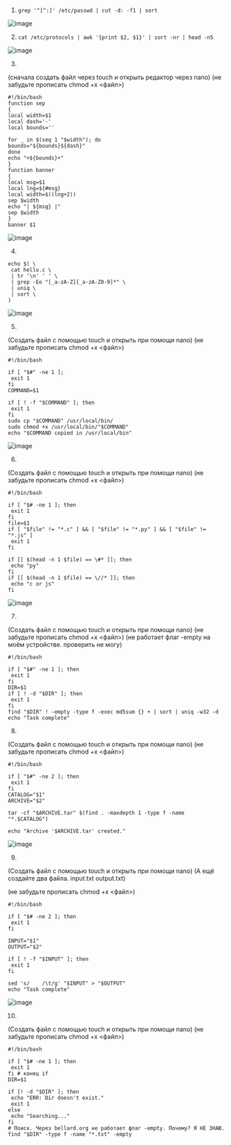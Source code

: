 1. ``` grep '^[^:]' /etc/passwd | cut -d: -f1 | sort ```
   
![image](https://github.com/user-attachments/assets/d85786b0-12de-470d-bd88-10469fe87d67)

2. ``` cat /etc/protocols | awk '{print $2, $1}' | sort -nr | head -n5 ```
   
![image](https://github.com/user-attachments/assets/3428f589-b118-4d64-a213-9bd08eb0c79c)

3.
(сначала создать  файл через touch и открыть редактор через nano)
(не забудьте прописать chmod +x <файл>)
```
#!/bin/bash
function sep
{
local width=$1
local dash='-'
local bounds=''

for _ in $(seq 1 "$width"); do
bounds="${bounds}${dash}"
done
echo "+${bounds}+"
}
function banner
{
local msg=$1
local lng=${#msg}
local width=$((lng+2))
sep $width
echo "| ${msg} |"
sep $width
}
banner $1
```
![image](https://github.com/user-attachments/assets/58948661-651b-4003-b709-906d27d1a45c)

4.
```
echo $( \
 cat hello.c \
 | tr '\n' ' ' \
 | grep -Eo "[_a-zA-Z][_a-zA-Z0-9]*" \
 | uniq \
 | sort \
)
```
![image](https://github.com/user-attachments/assets/46c66b9f-74c1-4469-aaf9-ab1c77ef09a4)

5.
(Создать файл с помощью touch и открыть при помощи nano)
(не забудьте прописать chmod +x <файл>)

```
#!/bin/bash

if [ "$#" -ne 1 ];
 exit 1
fi
COMMAND=$1

if [ ! -f "$COMMAND" ]; then
 exit 1
fi
sudo cp "$COMMAND" /usr/local/bin/
sudo chmod +x /usr/local/bin/"$COMMAND"
echo "$COMMAND copied in /usr/local/bin"
```
![image](https://github.com/user-attachments/assets/ae6cd315-13fc-41ca-875d-995253ceb863)

6.
(Создать файл с помощью touch и открыть при помощи nano)
(не забудьте прописать chmod +x <файл>)

```
#!/bin/bash

if [ "$# -ne 1 ]; then
 exit 1
fi
file=$1
if [ "$file" != "*.c" ] && [ "$file" != "*.py" ] && [ "$file" != "*.js" ]
 exit 1
fi
 
if [[ $(head -n 1 $file) == \#* ]]; then
 echo "py"
fi
if [[ $(head -n 1 $file) == \//* ]]; then
 echo "c or js"
fi
```
![image](https://github.com/user-attachments/assets/a9652791-e202-46c7-af51-e91a763e232e)

7.
(Создать файл с помощью touch и открыть при помощи nano)
(не забудьте прописать chmod +x <файл>)
(не работает флаг -empty на моём устройстве. проверить не могу)
```
#!/bin/bash

if [ "$#" -ne 1 ]; then
 exit 1
fi
DIR=$1
if [ ! -d "$DIR" ]; then
 exit 1
fi
find "$DIR" ! -empty -type f -exec md5sum {} + | sort | uniq -w32 -d
echo "Task complete"
```
8.
(Создать файл с помощью touch и открыть при помощи nano)
(не забудьте прописать chmod +x <файл>)
```
#!/bin/bash

if [ "$#" -ne 2 ]; then
 exit 1
fi
CATALOG="$1"
ARCHIVE="$2"

tar -cf "$ARCHIVE.tar" $(find . -maxdepth 1 -type f -name "*.$CATALOG")

echo "Archive '$ARCHIVE.tar' created."
```
![image](https://github.com/user-attachments/assets/4ecb252e-9b21-4e24-b1a0-23897ab1989b)

9.
(Создать файл с помощью touch и открыть при помощи nano)
(А ещё создайте два файла. input.txt output.txt)

(не забудьте прописать chmod +x <файл>)
```
#!/bin/bash

if [ "$# -ne 2 ]; then
 exit 1
fi

INPUT="$1"
OUTPUT="$2"

if [ ! -f "$INPUT" ]; then
 exit 1
fi

sed 's/    /\t/g' "$INPUT" > "$OUTPUT"
echo "Task complete"
```
![image](https://github.com/user-attachments/assets/5537ec83-0878-487a-b487-6d97893142a5)

10.
(Создать файл с помощью touch и открыть при помощи nano)
(не забудьте прописать chmod +x <файл>)
```
#!/bin/bash

if [ "$# -ne 1 ]; then 
 exit 1
fi # конец if
DIR=$1

if [! -d "$DIR" ]; then
 echo "ERR: Dir doesn't exist."
 exit 1
else
 echo "Searching..."
fi
# Поиск. Через bellard.org не работает флаг -empty. Почему? Я НЕ ЗНАЮ.
find "$DIR" -type f -name "*.txt" -empty
```
